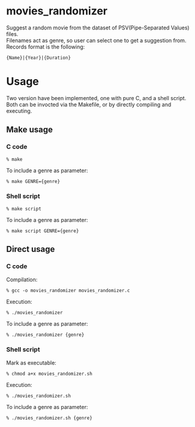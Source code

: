 # movies_randomizer

Suggest a random movie from the dataset of PSV(Pipe-Separated Values) files.
<br>
Filenames act as genre, so user can select one to get a suggestion from.
<br>
Records format is the following:
```
{Name}|{Year}|{Duration}
```

# Usage
Two version have been implemented, one with pure C, and a shell script.
<br>
Both can be invocted via the Makefile, or by directly compiling and executing.

## Make usage
### C code
```
% make
```
To include a genre as parameter:
```
% make GENRE={genre}
```

### Shell script
```
% make script
```
To include a genre as parameter:
```
% make script GENRE={genre}
```

## Direct usage
### C code
Compilation:
```
% gcc -o movies_randomizer movies_randomizer.c
```
Execution:
```
% ./movies_randomizer
```
To include a genre as parameter:
```
% ./movies_randomizer {genre}
```

### Shell script
Mark as executable:
```
% chmod a+x movies_randomizer.sh
```
Execution:
```
% ./movies_randomizer.sh
```
To include a genre as parameter:
```
% ./movies_randomizer.sh {genre}
```
